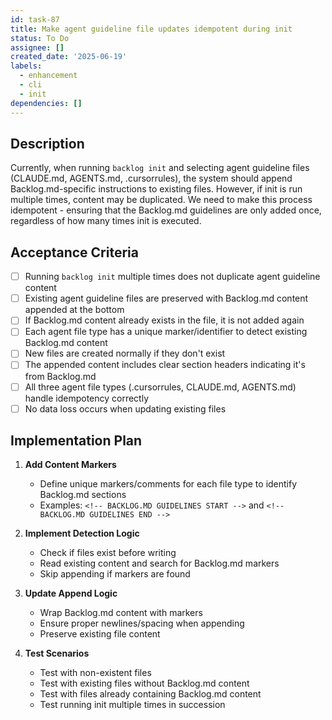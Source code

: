 ```yaml
---
id: task-87
title: Make agent guideline file updates idempotent during init
status: To Do
assignee: []
created_date: '2025-06-19'
labels:
  - enhancement
  - cli
  - init
dependencies: []
---
```


## Description

Currently, when running `backlog init` and selecting agent guideline files (CLAUDE.md, AGENTS.md, .cursorrules), the system should append Backlog.md-specific instructions to existing files. However, if init is run multiple times, content may be duplicated. We need to make this process idempotent - ensuring that the Backlog.md guidelines are only added once, regardless of how many times init is executed.

## Acceptance Criteria

- [ ] Running `backlog init` multiple times does not duplicate agent guideline content
- [ ] Existing agent guideline files are preserved with Backlog.md content appended at the bottom
- [ ] If Backlog.md content already exists in the file, it is not added again
- [ ] Each agent file type has a unique marker/identifier to detect existing Backlog.md content
- [ ] New files are created normally if they don't exist
- [ ] The appended content includes clear section headers indicating it's from Backlog.md
- [ ] All three agent file types (.cursorrules, CLAUDE.md, AGENTS.md) handle idempotency correctly
- [ ] No data loss occurs when updating existing files

## Implementation Plan

1. **Add Content Markers**
   - Define unique markers/comments for each file type to identify Backlog.md sections
   - Examples: `<!-- BACKLOG.MD GUIDELINES START -->` and `<!-- BACKLOG.MD GUIDELINES END -->`

2. **Implement Detection Logic**
   - Check if files exist before writing
   - Read existing content and search for Backlog.md markers
   - Skip appending if markers are found

3. **Update Append Logic**
   - Wrap Backlog.md content with markers
   - Ensure proper newlines/spacing when appending
   - Preserve existing file content

4. **Test Scenarios**
   - Test with non-existent files
   - Test with existing files without Backlog.md content
   - Test with files already containing Backlog.md content
   - Test running init multiple times in succession
